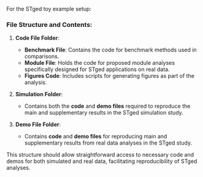 
For the STged toy example setup:
### File Structure and Contents:
1. **Code File Folder**:
   - **Benchmark File**: Contains the code for benchmark methods used in comparisons.
   - **Module File**: Holds the code for proposed module analyses specifically designed for STged applications on real data.
   - **Figures Code**: Includes scripts for generating figures as part of the analysis.

2. **Simulation Folder**:
   - Contains both the **code** and **demo files** required to reproduce the main and supplementary results in the STged simulation study.

3. **Demo File Folder**:
   - Contains **code** and **demo files** for reproducing main and supplementary results from real data analyses in the STged study.

This structure should allow straightforward access to necessary code and demos for both simulated and real data, facilitating reproducibility of STged analyses.
